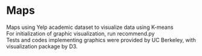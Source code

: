 # Maps
Maps using Yelp academic dataset to visualize data using K-means  
For initialization of graphic visualization, run recommend.py  
Tests and codes implementing graphics were provided by UC Berkeley, with visualization package by D3. 
